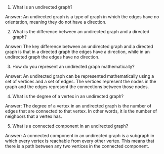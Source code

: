 1. What is an undirected graph?

Answer: An undirected graph is a type of graph in which the edges have no orientation, meaning they do not have a direction.

2. What is the difference between an undirected graph and a directed graph?

Answer: The key difference between an undirected graph and a directed graph is that in a directed graph the edges have a direction, while in an undirected graph the edges have no direction.

3. How do you represent an undirected graph mathematically?

Answer: An undirected graph can be represented mathematically using a set of vertices and a set of edges. The vertices represent the nodes in the graph and the edges represent the connections between those nodes.

4. What is the degree of a vertex in an undirected graph?

Answer: The degree of a vertex in an undirected graph is the number of edges that are connected to that vertex. In other words, it is the number of neighbors that a vertex has.

5. What is a connected component in an undirected graph?

Answer: A connected component in an undirected graph is a subgraph in which every vertex is reachable from every other vertex. This means that there is a path between any two vertices in the connected component.
